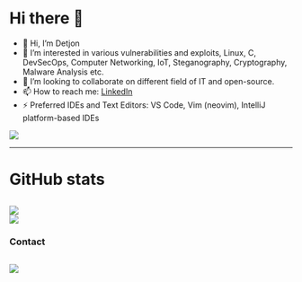 # Hi there 👋
- 👋 Hi, I’m Detjon
- 👀 I’m interested in various vulnerabilities and exploits, Linux, C, DevSecOps, Computer Networking, IoT, Steganography, Cryptography, Malware Analysis etc.
- 👯 I’m looking to collaborate on different field of IT and open-source.
- 📫 How to reach me: [LinkedIn](https://www.linkedin.com/in/detjonmataj/)
- ⚡ Preferred IDEs and Text Editors: VS Code, Vim (neovim), IntelliJ platform-based IDEs

![](https://komarev.com/ghpvc/?username=detjonmataj&color=blue)

---
# GitHub stats
![](https://github-readme-stats.vercel.app/api?username=detjonmataj&theme=tokyonight&count_private=true&show_icons=true)\
![](https://github-readme-stats.vercel.app/api/top-langs/?username=detjonmataj&layout=compact&theme=tokyonight&count_private=true&show_icons=true)
---
### Contact 
[![](https://content.linkedin.com/content/dam/me/business/en-us/amp/brand-site/v2/bg/LI-Bug.svg.original.svg)](https://www.linkedin.com/in/detjonmataj/)
---
<!--
**detjonmataj/detjonmataj** is a ✨ _special_ ✨ repository because its `README.md` (this file) appears on your GitHub profile.

Here are some ideas to get you started:

- 🔭 I’m currently working on ...
- 🌱 I’m currently learning ...
- 👯 I’m looking to collaborate on ...
- 🤔 I’m looking for help with ...
- 💬 Ask me about ...
- 📫 How to reach me: ...
- 😄 Pronouns: ...
- ⚡ Fun fact: ...
-->
